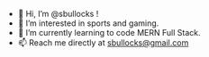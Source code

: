 - 👋 Hi, I’m @sbullocks !
- 👀 I’m interested in sports and gaming.
- 🌱 I’m currently learning to code MERN Full Stack.
- 📫 Reach me directly at sbullocks@gmail.com

<!---
sbullocks/sbullocks is a ✨ special ✨ repository because its `README.md` (this file) appears on your GitHub profile.
You can click the Preview link to take a look at your changes.
--->
